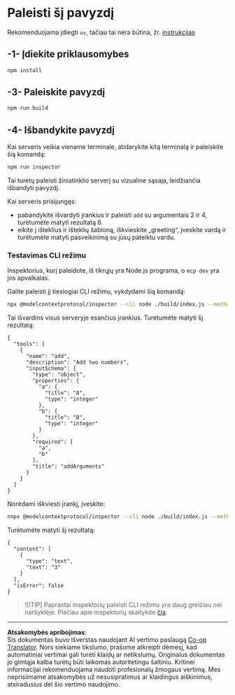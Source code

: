 <!--
CO_OP_TRANSLATOR_METADATA:
{
  "original_hash": "ac67652abc453e2a7e2c75cd7a8897ae",
  "translation_date": "2025-08-26T19:10:48+00:00",
  "source_file": "03-GettingStarted/01-first-server/solution/typescript/README.md",
  "language_code": "lt"
}
-->
# Paleisti šį pavyzdį

Rekomenduojama įdiegti `uv`, tačiau tai nėra būtina, žr. [instrukcijas](https://docs.astral.sh/uv/#highlights)

## -1- Įdiekite priklausomybes

```bash
npm install
```

## -3- Paleiskite pavyzdį

```bash
npm run build
```

## -4- Išbandykite pavyzdį

Kai serveris veikia viename terminale, atidarykite kitą terminalą ir paleiskite šią komandą:

```bash
npm run inspector
```

Tai turėtų paleisti žiniatinklio serverį su vizualine sąsaja, leidžiančia išbandyti pavyzdį.

Kai serveris prisijungęs:

- pabandykite išvardyti įrankius ir paleisti `add` su argumentais 2 ir 4, turėtumėte matyti rezultatą 6.
- eikite į išteklius ir išteklių šabloną, iškvieskite „greeting“, įveskite vardą ir turėtumėte matyti pasveikinimą su jūsų pateiktu vardu.

### Testavimas CLI režimu

Inspektorius, kurį paleidote, iš tikrųjų yra Node.js programa, o `mcp dev` yra jos apvalkalas.

Galite paleisti jį tiesiogiai CLI režimu, vykdydami šią komandą:

```bash
npx @modelcontextprotocol/inspector --cli node ./build/index.js --method tools/list
```

Tai išvardins visus serveryje esančius įrankius. Turėtumėte matyti šį rezultatą:

```text
{
  "tools": [
    {
      "name": "add",
      "description": "Add two numbers",
      "inputSchema": {
        "type": "object",
        "properties": {
          "a": {
            "title": "A",
            "type": "integer"
          },
          "b": {
            "title": "B",
            "type": "integer"
          }
        },
        "required": [
          "a",
          "b"
        ],
        "title": "addArguments"
      }
    }
  ]
}
```

Norėdami iškviesti įrankį, įveskite:

```bash
nnpx @modelcontextprotocol/inspector --cli node ./build/index.js --method tools/call --tool-name add --tool-arg a=1 --tool-arg b=2
```

Turėtumėte matyti šį rezultatą:

```text
{
  "content": [
    {
      "type": "text",
      "text": "3"
    }
  ],
  "isError": false
}
```

> ![!TIP]
> Paprastai inspektorių paleisti CLI režimu yra daug greičiau nei naršyklėje.
> Plačiau apie inspektorių skaitykite [čia](https://github.com/modelcontextprotocol/inspector).

---

**Atsakomybės apribojimas**:  
Šis dokumentas buvo išverstas naudojant AI vertimo paslaugą [Co-op Translator](https://github.com/Azure/co-op-translator). Nors siekiame tikslumo, prašome atkreipti dėmesį, kad automatiniai vertimai gali turėti klaidų ar netikslumų. Originalus dokumentas jo gimtąja kalba turėtų būti laikomas autoritetingu šaltiniu. Kritinei informacijai rekomenduojama naudoti profesionalų žmogaus vertimą. Mes neprisiimame atsakomybės už nesusipratimus ar klaidingus aiškinimus, atsiradusius dėl šio vertimo naudojimo.